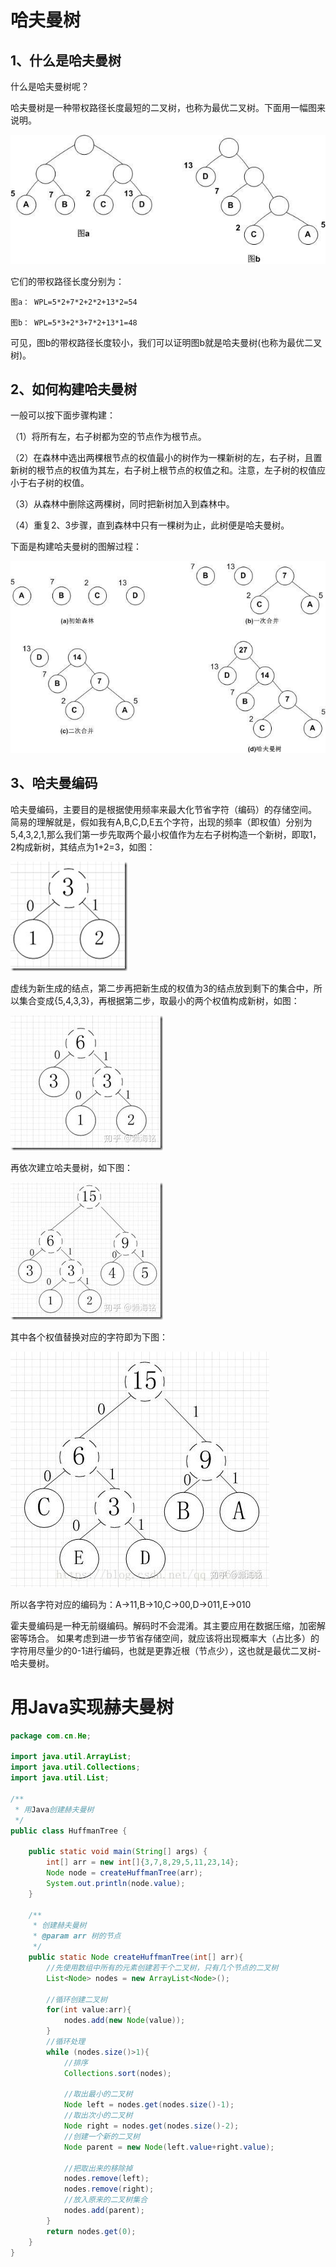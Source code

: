 # 哈夫曼树

## 1、什么是哈夫曼树

什么是哈夫曼树呢？

哈夫曼树是一种带权路径长度最短的二叉树，也称为最优二叉树。下面用一幅图来说明。

![哈夫曼树](./images/哈夫曼树/哈夫曼树1.jpg)

它们的带权路径长度分别为：

```text
图a： WPL=5*2+7*2+2*2+13*2=54

图b： WPL=5*3+2*3+7*2+13*1=48
```

可见，图b的带权路径长度较小，我们可以证明图b就是哈夫曼树(也称为最优二叉树)。

## 2、如何构建哈夫曼树

一般可以按下面步骤构建：

（1）将所有左，右子树都为空的节点作为根节点。

（2）在森林中选出两棵根节点的权值最小的树作为一棵新树的左，右子树，且置新树的根节点的权值为其左，右子树上根节点的权值之和。注意，左子树的权值应小于右子树的权值。

（3）从森林中删除这两棵树，同时把新树加入到森林中。

（4）重复2、3步骤，直到森林中只有一棵树为止，此树便是哈夫曼树。

下面是构建哈夫曼树的图解过程：

![哈夫曼树](./images/哈夫曼树/哈夫曼树2.jpg)

## 3、哈夫曼编码

哈夫曼编码，主要目的是根据使用频率来最大化节省字符（编码）的存储空间。
简易的理解就是，假如我有A,B,C,D,E五个字符，出现的频率（即权值）分别为5,4,3,2,1,那么我们第一步先取两个最小权值作为左右子树构造一个新树，即取1，2构成新树，其结点为1+2=3，如图：

![哈夫曼树](./images/哈夫曼树/哈夫曼树3.jpg)

虚线为新生成的结点，第二步再把新生成的权值为3的结点放到剩下的集合中，所以集合变成{5,4,3,3}，再根据第二步，取最小的两个权值构成新树，如图：

![哈夫曼树](./images/哈夫曼树/哈夫曼树4.jpg)

再依次建立哈夫曼树，如下图：

![哈夫曼树](./images/哈夫曼树/哈夫曼树5.jpg)

其中各个权值替换对应的字符即为下图：

![哈夫曼树](./images/哈夫曼树/哈夫曼树6.jpg)

所以各字符对应的编码为：A->11,B->10,C->00,D->011,E->010

霍夫曼编码是一种无前缀编码。解码时不会混淆。其主要应用在数据压缩，加密解密等场合。
如果考虑到进一步节省存储空间，就应该将出现概率大（占比多）的字符用尽量少的0-1进行编码，也就是更靠近根（节点少），这也就是最优二叉树-哈夫曼树。

# 用Java实现赫夫曼树

```java
package com.cn.He;

import java.util.ArrayList;
import java.util.Collections;
import java.util.List;

/**
 * 用Java创建赫夫曼树
 */
public class HuffmanTree {

    public static void main(String[] args) {
        int[] arr = new int[]{3,7,8,29,5,11,23,14};
        Node node = createHuffmanTree(arr);
        System.out.println(node.value);
    }

    /**
     * 创建赫夫曼树
     * @param arr 树的节点
     */
    public static Node createHuffmanTree(int[] arr){
        //先使用数组中所有的元素创建若干个二叉树，只有几个节点的二叉树
        List<Node> nodes = new ArrayList<Node>();

        //循环创建二叉树
        for(int value:arr){
            nodes.add(new Node(value));
        }
        //循环处理
        while (nodes.size()>1){
            //排序
            Collections.sort(nodes);

            //取出最小的二叉树
            Node left = nodes.get(nodes.size()-1);
            //取出次小的二叉树
            Node right = nodes.get(nodes.size()-2);
            //创建一个新的二叉树
            Node parent = new Node(left.value+right.value);

            //把取出来的移除掉
            nodes.remove(left);
            nodes.remove(right);
            //放入原来的二叉树集合
            nodes.add(parent);
        }
        return nodes.get(0);
    }
}
```
